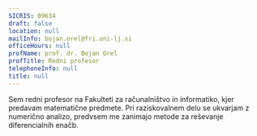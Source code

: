 ```yaml
---
SICRIS: 09634
draft: false
location: null
mailInfo: bojan.orel@fri.uni-lj.si
officeHours: null
profName: prof. dr. Bojan Orel
profTitle: Redni profesor
telephoneInfo: null
title: null
---
```



Sem redni profesor na Fakulteti za računalništvo in informatiko, kjer predavam matematične predmete.
Pri raziskovalnem delu se ukvarjam z numerično analizo, predvsem me zanimajo metode za reševanje diferencialnih enačb.